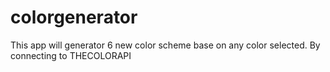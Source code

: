 # colorgenerator
This app will generator 6 new color scheme base on any color selected. By connecting to THECOLORAPI
